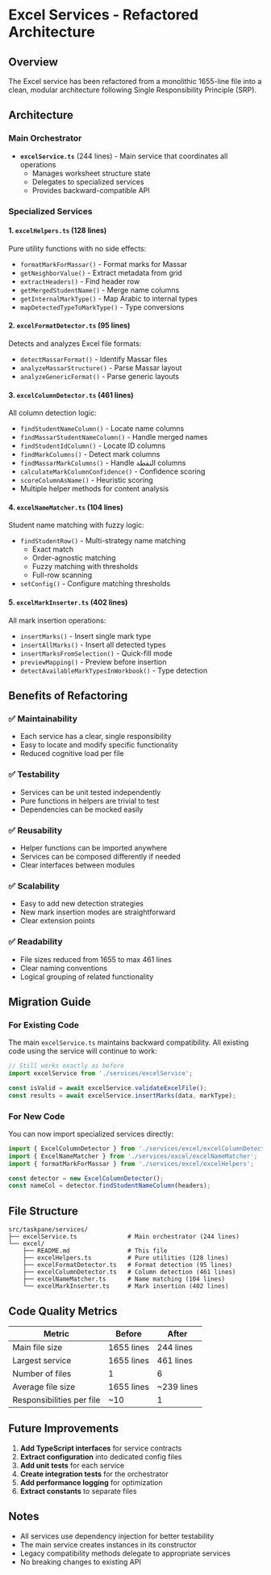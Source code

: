 # Excel Services - Refactored Architecture

## Overview

The Excel service has been refactored from a monolithic 1655-line file into a clean, modular architecture following Single Responsibility Principle (SRP).

## Architecture

### Main Orchestrator
- **`excelService.ts`** (244 lines) - Main service that coordinates all operations
  - Manages worksheet structure state
  - Delegates to specialized services
  - Provides backward-compatible API

### Specialized Services

#### 1. **`excelHelpers.ts`** (128 lines)
Pure utility functions with no side effects:
- `formatMarkForMassar()` - Format marks for Massar
- `getNeighborValue()` - Extract metadata from grid
- `extractHeaders()` - Find header row
- `getMergedStudentName()` - Merge name columns
- `getInternalMarkType()` - Map Arabic to internal types
- `mapDetectedTypeToMarkType()` - Type conversions

#### 2. **`excelFormatDetector.ts`** (95 lines)
Detects and analyzes Excel file formats:
- `detectMassarFormat()` - Identify Massar files
- `analyzeMassarStructure()` - Parse Massar layout
- `analyzeGenericFormat()` - Parse generic layouts

#### 3. **`excelColumnDetector.ts`** (461 lines)
All column detection logic:
- `findStudentNameColumn()` - Locate name columns
- `findMassarStudentNameColumn()` - Handle merged names
- `findStudentIdColumn()` - Locate ID columns
- `findMarkColumns()` - Detect mark columns
- `findMassarMarkColumns()` - Handle النقطة columns
- `calculateMarkColumnConfidence()` - Confidence scoring
- `scoreColumnAsName()` - Heuristic scoring
- Multiple helper methods for content analysis

#### 4. **`excelNameMatcher.ts`** (104 lines)
Student name matching with fuzzy logic:
- `findStudentRow()` - Multi-strategy name matching
  - Exact match
  - Order-agnostic matching
  - Fuzzy matching with thresholds
  - Full-row scanning
- `setConfig()` - Configure matching thresholds

#### 5. **`excelMarkInserter.ts`** (402 lines)
All mark insertion operations:
- `insertMarks()` - Insert single mark type
- `insertAllMarks()` - Insert all detected types
- `insertMarksFromSelection()` - Quick-fill mode
- `previewMapping()` - Preview before insertion
- `detectAvailableMarkTypesInWorkbook()` - Type detection

## Benefits of Refactoring

### ✅ Maintainability
- Each service has a clear, single responsibility
- Easy to locate and modify specific functionality
- Reduced cognitive load per file

### ✅ Testability
- Services can be unit tested independently
- Pure functions in helpers are trivial to test
- Dependencies can be mocked easily

### ✅ Reusability
- Helper functions can be imported anywhere
- Services can be composed differently if needed
- Clear interfaces between modules

### ✅ Scalability
- Easy to add new detection strategies
- New mark insertion modes are straightforward
- Clear extension points

### ✅ Readability
- File sizes reduced from 1655 to max 461 lines
- Clear naming conventions
- Logical grouping of related functionality

## Migration Guide

### For Existing Code

The main `excelService.ts` maintains backward compatibility. All existing code using the service will continue to work:

```typescript
// Still works exactly as before
import excelService from './services/excelService';

const isValid = await excelService.validateExcelFile();
const results = await excelService.insertMarks(data, markType);
```

### For New Code

You can now import specialized services directly:

```typescript
import { ExcelColumnDetector } from './services/excel/excelColumnDetector';
import { ExcelNameMatcher } from './services/excel/excelNameMatcher';
import { formatMarkForMassar } from './services/excel/excelHelpers';

const detector = new ExcelColumnDetector();
const nameCol = detector.findStudentNameColumn(headers);
```

## File Structure

```
src/taskpane/services/
├── excelService.ts              # Main orchestrator (244 lines)
└── excel/
    ├── README.md                # This file
    ├── excelHelpers.ts          # Pure utilities (128 lines)
    ├── excelFormatDetector.ts   # Format detection (95 lines)
    ├── excelColumnDetector.ts   # Column detection (461 lines)
    ├── excelNameMatcher.ts      # Name matching (104 lines)
    └── excelMarkInserter.ts     # Mark insertion (402 lines)
```

## Code Quality Metrics

| Metric | Before | After |
|--------|--------|-------|
| Main file size | 1655 lines | 244 lines |
| Largest service | 1655 lines | 461 lines |
| Number of files | 1 | 6 |
| Average file size | 1655 lines | ~239 lines |
| Responsibilities per file | ~10 | 1 |

## Future Improvements

1. **Add TypeScript interfaces** for service contracts
2. **Extract configuration** into dedicated config files
3. **Add unit tests** for each service
4. **Create integration tests** for the orchestrator
5. **Add performance logging** for optimization
6. **Extract constants** to separate files

## Notes

- All services use dependency injection for better testability
- The main service creates instances in its constructor
- Legacy compatibility methods delegate to appropriate services
- No breaking changes to existing API

